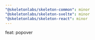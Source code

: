 ```yaml
---
"@skeletonlabs/skeleton-common": minor
"@skeletonlabs/skeleton-svelte": minor
"@skeletonlabs/skeleton-react": minor
---
```


feat: popover
  